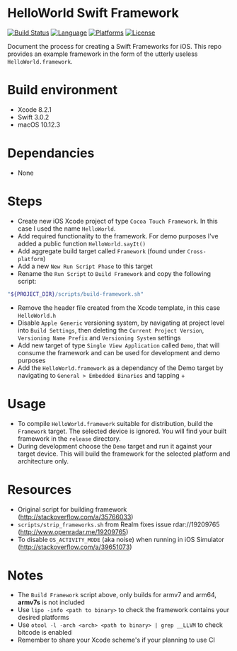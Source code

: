 # HelloWorld Swift Framework
[![Build Status](https://img.shields.io/travis/graemer957/helloworld-swift-framework/master.svg?style=flat-square)](https://travis-ci.org/graemer957/helloworld-swift-framework)
[![Language](https://img.shields.io/badge/language-Swift%203.0-orange.svg?style=flat-square)](https://developer.apple.com/swift/)
[![Platforms](https://img.shields.io/badge/platform-ios-yellow.svg?style=flat-square)](http://www.apple.com/ios/)
[![License](https://img.shields.io/badge/license-Apache--2.0-lightgrey.svg?style=flat-square)](https://github.com/graemer957/helloworld-swift-framework/blob/master/LICENSE)

Document the process for creating a Swift Frameworks for iOS.  This repo provides an example framework in the form of the utterly useless `HelloWorld.framework`.

# Build environment
- Xcode 8.2.1
- Swift 3.0.2
- macOS 10.12.3

# Dependancies
- None

# Steps
- Create new iOS Xcode project of type `Cocoa Touch Framework`. In this case I used the name `HelloWorld`.
- Add required functionality to the framework. For demo purposes I've added a public function `HelloWorld.sayIt()`
- Add aggregate build target called `Framework` (found under `Cross-platform`)
- Add a new `New Run Script Phase` to this target
- Rename the `Run Script` to `Build Framework` and copy the following script:
```bash
"${PROJECT_DIR}/scripts/build-framework.sh"
```
- Remove the header file created from the Xcode template, in this case `HelloWorld.h`
- Disable `Apple Generic` versioning system, by navigating at project level into `Build Settings`, then deleting the `Current Project Version`, `Versioning Name Prefix` and `Versioning System` settings
- Add new target of type `Single View Application` called `Demo`, that will consume the framework and can be used for development and demo purposes
- Add the `HelloWorld.framework` as a dependancy of the Demo target by navigating to `General > Embedded Binaries` and tapping +

# Usage
- To compile `HelloWorld.framework` suitable for distribution, build the `Framework` target. The selected device is ignored. You will find your built framework in the `release` directory.
- During development choose the `Demo` target and run it against your target device. This will build the framework for the selected platform and architecture only.

# Resources
- Original script for building framework (http://stackoverflow.com/a/35766033)
- `scripts/strip_frameworks.sh` from Realm fixes issue rdar://19209765 (http://www.openradar.me/19209765)
- To disable `OS_ACTIVITY_MODE` (aka noise) when running in iOS Simulator (http://stackoverflow.com/a/39651073)

# Notes
- The `Build Framework` script above, only builds for armv7 and arm64, **armv7s** is not included
- Use `lipo -info <path to binary>` to check the framework contains your desired platforms
- Use `otool -l -arch <arch> <path to binary> | grep __LLVM` to check bitcode is enabled
- Remember to share your Xcode scheme's if your planning to use CI
